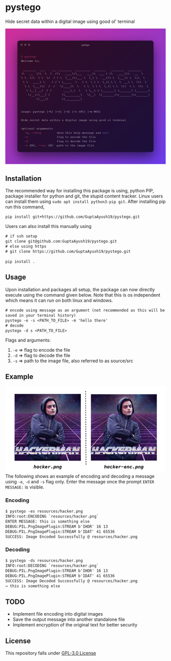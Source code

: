# pystego
Hide secret data within a digital image using good ol' terminal

![](./resources/pystego.png)

## Installation
The recommended way for installing this package is using, python PIP, package installer for python and git, the stupid content tracker. Linux users can install them using `sudo apt install python3-pip git`. After installing pip run this command,
```
pip install git+https://github.com/GuptaAyush19/pystego.git
```
Users can also install this manually using
```
# if ssh setup
git clone git@github.com:GuptaAyush19/pystego.git
# else using https
# git clone https://github.com/GuptaAyush19/pystego.git

pip install .
```

## Usage
Upon installation and packages all setup, the package can now
directly execute using the command given below. Note that this is os independent which means it can run on both linux and windows.
```
# encode using message as an argument (not recommended as this will be saved in your terminal history)
pystego -e -s <PATH_TO_FILE> -m 'hello there'
# decode
pystego -d s <PATH_TO_FILE>
```

Flags and arguments:
1. `-e` => flag to encode the file
2. `-d` => flag to decode the file
3. `-s` => path to the image file, also referred to as source/src

## Example
![](./resources/collage.png)
The following shows an example of encoding and decoding a message using `-e`, `-d` and `-s` flag only. Enter the message once the prompt `ENTER MESSAGE:` is visible. 
### Encoding
```
$ pystego -es resources/hacker.png
INFO:root:ENCODING `resources/hacker.png`
ENTER MESSAGE: this is something else
DEBUG:PIL.PngImagePlugin:STREAM b'IHDR' 16 13
DEBUG:PIL.PngImagePlugin:STREAM b'IDAT' 41 65536
SUCCESS: Image Encoded Successfully @ resources/hacker.png
```
### Decoding
```
$ pystego -ds resources/hacker.png
INFO:root:DECODING `resources/hacker.png`
DEBUG:PIL.PngImagePlugin:STREAM b'IHDR' 16 13
DEBUG:PIL.PngImagePlugin:STREAM b'IDAT' 41 65536
SUCCESS: Image Decoded Successfully @ resources/hacker.png
→ this is something else
```

## TODO
- Implement file encoding into digital images
- Save the output message into another standalone file
- Implement encryption of the original text for better security

## License
This repository falls under [GPL-3.0 License](https://github.com/GuptaAyush19/pystego/blob/master/LICENSE)